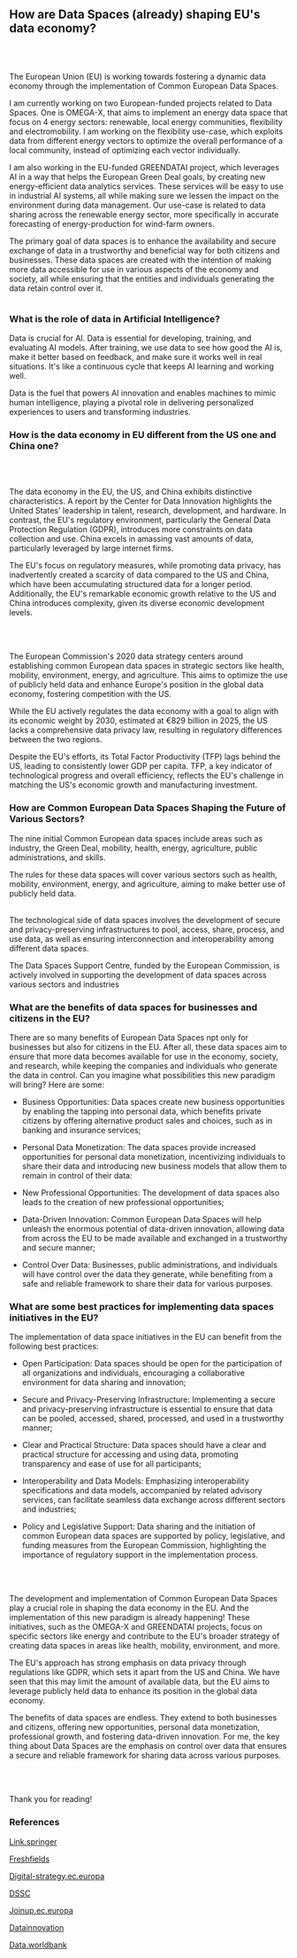 ## How are Data Spaces (already) shaping EU's data economy?
<br>
<div><img src="/images/EU.png" alt=""></div> 
<br>

The European Union (EU) is working towards fostering a dynamic data economy through the implementation of Common European Data Spaces.
<br>

I am currently working on two European-funded projects related to Data Spaces. One is OMEGA-X, that aims to implement an energy data space that focus on 4 energy sectors: renewable, local energy communities, flexibility and electromobility. I am working on the flexibility use-case, which exploits data from different energy vectors to optimize the overall performance of a local community, instead of optimizing each vector individually.

I am also working in the EU-funded GREENDATAI project, which leverages AI in a way that helps the European Green Deal goals, by creating new energy-efficient data analytics services. These services will be easy to use in industrial AI systems, all while making sure we lessen the impact on the environment during data management. Our use-case is related to data sharing across the renewable energy sector, more specifically in accurate forecasting of energy-production for wind-farm owners.

The primary goal of data spaces is to enhance the availability and secure exchange of data in a trustworthy and beneficial way for both citizens and businesses. These data spaces are created with the intention of making more data accessible for use in various aspects of the economy and society, all while ensuring that the entities and individuals generating the data retain control over it. 

<div><img src="/images/eu_data.png" alt=""></div> 


### What is the role of data in Artificial Intelligence?

Data is crucial for AI. Data is essential for developing, training, and evaluating AI models. After training, we use data to see how good the AI is, make it better based on feedback, and make sure it works well in real situations. It's like a continuous cycle that keeps AI learning and working well.

Data is the fuel that powers AI innovation and enables machines to mimic human intelligence, playing a pivotal role in delivering personalized experiences to users and transforming industries.


### How is the data economy in EU different from the US one and China one?
<br>
<div><img src="/images/de.png" alt=""></div> 
<br>

The data economy in the EU, the US, and China exhibits distinctive characteristics. A report by the Center for Data Innovation highlights the United States' leadership in talent, research, development, and hardware. In contrast, the EU's regulatory environment, particularly the General Data Protection Regulation (GDPR), introduces more constraints on data collection and use. China excels in amassing vast amounts of data, particularly leveraged by large internet firms.

The EU's focus on regulatory measures, while promoting data privacy, has inadvertently created a scarcity of data compared to the US and China, which have been accumulating structured data for a longer period. Additionally, the EU's remarkable economic growth relative to the US and China introduces complexity, given its diverse economic development levels.

<br>
<div><img src="/images/graph.png" alt=""></div> 
<br>

The European Commission's 2020 data strategy centers around establishing common European data spaces in strategic sectors like health, mobility, environment, energy, and agriculture. This aims to optimize the use of publicly held data and enhance Europe's position in the global data economy, fostering competition with the US.

While the EU actively regulates the data economy with a goal to align with its economic weight by 2030, estimated at €829 billion in 2025, the US lacks a comprehensive data privacy law, resulting in regulatory differences between the two regions.

Despite the EU's efforts, its Total Factor Productivity (TFP) lags behind the US, leading to consistently lower GDP per capita. TFP, a key indicator of technological progress and overall efficiency, reflects the EU's challenge in matching the US's economic growth and manufacturing investment.


### How are Common European Data Spaces Shaping the Future of Various Sectors?

The nine initial Common European data spaces include areas such as industry, the Green Deal, mobility, health, energy, agriculture, public administrations, and skills.

The rules for these data spaces will cover various sectors such as health, mobility, environment, energy, and agriculture, aiming to make better use of publicly held data.
<br>
<div><img src="/images/sector.png" alt=""></div> 
<br>
The technological side of data spaces involves the development of secure and privacy-preserving infrastructures to pool, access, share, process, and use data, as well as ensuring interconnection and interoperability among different data spaces.

The Data Spaces Support Centre, funded by the European Commission, is actively involved in supporting the development of data spaces across various sectors and industries


### What are the benefits of data spaces for businesses and citizens in the EU?

There are so many benefits of European Data Spaces npt only for businesses but also for citizens in the EU. After all, these data spaces aim to ensure that more data becomes available for use in the economy, society, and research, while keeping the companies and individuals who generate the data in control. Can you imagine what possibilities this new paradigm will bring? Here are some:


- Business Opportunities: Data spaces create new business opportunities by enabling the tapping into personal data, which benefits private citizens by offering alternative product sales and choices, such as in banking and insurance services;

- Personal Data Monetization: The data spaces provide increased opportunities for personal data monetization, incentivizing individuals to share their data and introducing new business models that allow them to remain in control of their data:

- New Professional Opportunities: The development of data spaces also leads to the creation of new professional opportunities;

- Data-Driven Innovation: Common European Data Spaces will help unleash the enormous potential of data-driven innovation, allowing data from across the EU to be made available and exchanged in a trustworthy and secure manner;

- Control Over Data: Businesses, public administrations, and individuals will have control over the data they generate, while benefiting from a safe and reliable framework to share their data for various purposes.


### What are some best practices for implementing data spaces initiatives in the EU?


The implementation of data space initiatives in the EU can benefit from the following best practices:

- Open Participation: Data spaces should be open for the participation of all organizations and individuals, encouraging a collaborative environment for data sharing and innovation;

- Secure and Privacy-Preserving Infrastructure: Implementing a secure and privacy-preserving infrastructure is essential to ensure that data can be pooled, accessed, shared, processed, and used in a trustworthy manner;

- Clear and Practical Structure: Data spaces should have a clear and practical structure for accessing and using data, promoting transparency and ease of use for all participants;

- Interoperability and Data Models: Emphasizing interoperability specifications and data models, accompanied by related advisory services, can facilitate seamless data exchange across different sectors and industries;

- Policy and Legislative Support: Data sharing and the initiation of common European data spaces are supported by policy, legislative, and funding measures from the European Commission, highlighting the importance of regulatory support in the implementation process.


<br>
<br>

The development and implementation of Common European Data Spaces play a crucial role in shaping the data economy in the EU. And the implementation of this new paradigm is already happening! These initiatives, such as the OMEGA-X and GREENDATAI projects, focus on specific sectors like energy and contribute to the EU's broader strategy of creating data spaces in areas like health, mobility, environment, and more.

The EU's approach has strong emphasis on data privacy through regulations like GDPR, which sets it apart from the US and China. We have seen that this may limit the amount of available data, but the EU aims to leverage publicly held data to enhance its position in the global data economy.

The benefits of data spaces are endless. They extend to both businesses and citizens, offering new opportunities, personal data monetization, professional growth, and fostering data-driven innovation. For me, the key thing about Data Spaces are the emphasis on control over data that ensures a secure and reliable framework for sharing data across various purposes.


<br>
<br>

Thank you for reading!




### References
[Link.springer](https://link.springer.com/chapter/10.1007/978-3-030-98636-0_16)

[Freshfields](https://www.freshfields.com/en-gb/our-thinking/campaigns/technology-quotient/tech-and-platform-regulation/eu-digital-strategy/european-data-spaces/)

[Digital-strategy.ec.europa](https://digital-strategy.ec.europa.eu/en/policies/data-spaces)

[DSSC](https://dssc.eu/)

[Joinup.ec.europa](https://joinup.ec.europa.eu/collection/semic-support-centre/data-spaces)

[Datainnovation](https://datainnovation.org/2019/08/who-is-winning-the-ai-race-china-the-eu-or-the-united-states/)

[Data.worldbank](https://data.worldbank.org/indicator/NY.GDP.MKTP.CD?locations=EU-US-CN)




